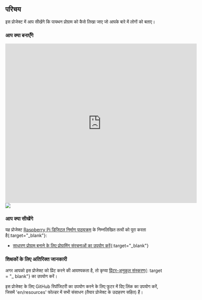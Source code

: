 ## परिचय

इस प्रोजेक्ट में आप सीखेंगे कि पायथन प्रोग्राम को कैसे लिखा जाए जो आपके बारे में लोगों को बताए।

### आप क्या बनाएँगे

<div class="trinket">
  <iframe src="https://trinket.io/embed/python/a1f663ae0d?outputOnly=true&start=result" width="600" height="500" frameborder="0" marginwidth="0" marginheight="0" allowfullscreen>
  </iframe>
  <img src="images/me-final.png">
</div>

### आप क्या सीखेंगे

यह प्रोजेक्ट [Raspberry Pi डिजिटल निर्माण पाठ्यक्रम](http://rpf.io/curriculum) के निम्नलिखित तत्वों को पूरा करता है{:target="_blank"}:

+ [साधारण प्रोग्राम बनाने के लिए प्रोग्रामिंग संरचनाओं का उपयोग करें](https://www.raspberrypi.org/curriculum/programming/creator){:target="_blank"}

### शिक्षकों के लिए अतिरिक्त जानकारी

अगर आपको इस प्रोजेक्ट को प्रिंट करने की आवश्यकता है, तो कृप्या [प्रिंटर-अनुकूल संस्करण](https://projects.raspberrypi.org/en/projects/about-me/print){: target = "_ blank"} का उपयोग करें।

इस प्रोजेक्ट के लिए GitHub रिपॉजिटरी का उपयोग करने के लिए फुटर में दिए लिंक का उपयोग करें, जिसमें 'en/resources' फोल्डर में सभी संसाधन (तैयार प्रोजेक्ट के उदाहरण सहित) हैं।